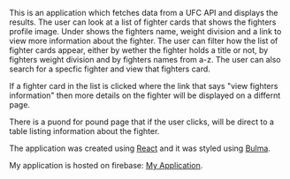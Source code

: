 
This is an application which fetches data from a UFC API and displays the results. The user can look at a list of fighter cards that shows the fighters profile image. Under shows the fighters name, weight division and a link to view more information about the fighter. The user can filter how the list of fighter cards appear, either by wether the fighter holds a title or not, by fighters weight division and by fighters names from a-z. The user can also search for a specfic fighter and view that fighters card. 

If a fighter card in the list is clicked where the link that says "view fighters information" then more details on the fighter will be displayed on a differnt page.

There is a puond for pound page that if the user clicks, will be direct to a table listing information about the fighter.

The application was created using [React](https://reactjs.org/) and it was styled using [Bulma](https://bulma.io/).

My application is hosted on firebase: [My Application](https://hostingreact-1ca13.firebaseapp.com/).
